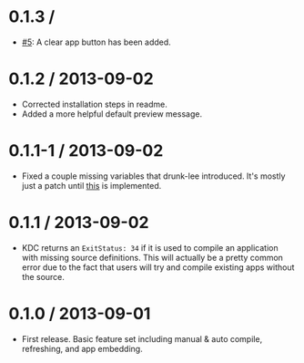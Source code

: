 # 0.1.3 / 

- [#5](issues/5): A clear app button has been added.

# 0.1.2 / 2013-09-02

- Corrected installation steps in readme.
- Added a more helpful default preview message.

# 0.1.1-1 / 2013-09-02

- Fixed a couple missing variables that drunk-lee introduced. It's mostly
  just a patch until [this](/leeolayvar/appaid.kdapp/issues/2) is implemented.

# 0.1.1 / 2013-09-02

- KDC returns an `ExitStatus: 34` if it is used to compile an application with
  missing source definitions. This will actually be a pretty common error due
  to the fact that users will try and compile existing apps without the source.

# 0.1.0 / 2013-09-01

- First release. Basic feature set including manual & auto compile, refreshing,
  and app embedding.
